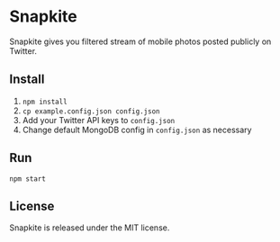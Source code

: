 # Snapkite

Snapkite gives you filtered stream of mobile photos posted publicly on Twitter.

## Install

1. `npm install`
2. `cp example.config.json config.json`
3. Add your Twitter API keys to `config.json`
4. Change default MongoDB config in `config.json` as necessary

## Run

`npm start`

## License

Snapkite is released under the MIT license.
